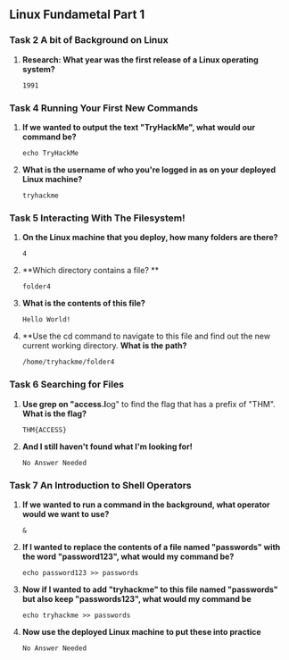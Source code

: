 ## Linux Fundametal Part 1


### Task 2 A bit of Background on Linux

1. **Research: What year was the first release of a Linux operating system?**
    ```
    1991
    ```

### Task 4 Running Your First New Commands

1. **If we wanted to output the text "TryHackMe", what would our command be?**
    ```
    echo TryHackMe
    ```

2. **What is the username of who you're logged in as on your deployed Linux machine?**
    ```
    tryhackme
    ```

### Task 5 Interacting With The Filesystem!

1. **On the Linux machine that you deploy, how many folders are there?**
    ```
    4
    ```

2. **Which directory contains a file? **
    ```
    folder4
    ```

3. **What is the contents of this file?**
    ```
    Hello World!
    ```

4. **Use the cd command to navigate to this file and find out the new current working directory. **What is the path?**
    ```
    /home/tryhackme/folder4
    ```

### Task 6 Searching for Files

1. **Use grep on "access.l**og" to find the flag that has a prefix of "THM". **What is the flag?**
    ```
    THM{ACCESS}
    ```

2. **And I still haven't found what I'm looking for!**
    ```
    No Answer Needed
    ```

### Task 7 An Introduction to Shell Operators

1. **If we wanted to run a command in the background, what operator would we want to use?**
    ```
    &
    ```

2. **If I wanted to replace the contents of a file named "passwords" with the word "password123", what would my command be?**
    ```
    echo password123 >> passwords
    ```

3. **Now if I wanted to add "tryhackme" to this file named "passwords" but also keep "passwords123", what would my command be**
    ```
    echo tryhackme >> passwords
    ```

4. **Now use the deployed Linux machine to put these into practice**
    ```
    No Answer Needed
    ```